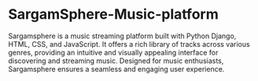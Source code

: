 # SargamSphere-Music-platform
Sargamsphere is a music streaming platform built with Python Django, HTML, CSS, and JavaScript. It offers a rich library of tracks across various genres, providing an intuitive and visually appealing interface for discovering and streaming music. Designed for music enthusiasts, Sargamsphere ensures a seamless and engaging user experience.
